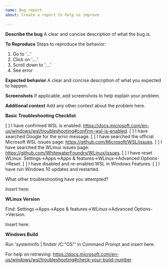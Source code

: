 ```yaml
---
name: Bug report
about: Create a report to help us improve

---
```


**Describe the bug**
A clear and concise description of what the bug is.

**To Reproduce**
Steps to reproduce the behavior:
1. Go to '...'
2. Click on '....'
3. Scroll down to '....'
4. See error

**Expected behavior**
A clear and concise description of what you expected to happen.

**Screenshots**
If applicable, add screenshots to help explain your problem.

**Additional context**
Add any other context about the problem here.

**Basic Troubleshooting Checklist**

[ ] I have confirmed WSL is enabled: https://docs.microsoft.com/en-us/windows/wsl/troubleshooting#confirm-wsl-is-enabled.
[ ] I have searched Google for the error message.
[ ] I have searched the official Microsoft WSL issues page: https://github.com/Microsoft/WSL/issues.
[ ] I have searched the WLinux issues page: https://github.com/WhitewaterFoundry/WLinux/issues.
[ ] I have reset WLinux: Settings->Apps->Apps & features->WLinux->Advanced Options->Reset. 
[ ] I have disabled and re-enabled WSL in Windows Features.
[ ] I have run Windows 10 updates and restarted.

What other troubleshooting have you attempted?

Insert here:

**WLinux Version**

Find: Settings->Apps->Apps & features->WLinux->Advanced Options->Version.

Insert here:

**Windows Build**

Run 'systeminfo | findstr /C:"OS"' in Command Prompt and insert here:

For help on retrieving: https://docs.microsoft.com/en-us/windows/wsl/troubleshooting#check-your-build-number
